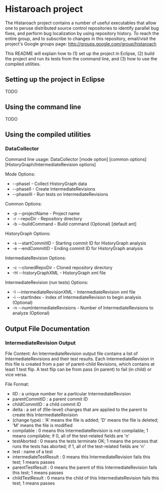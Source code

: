 Histaroach project
==================

The Histaroach project contains a number of useful executables that
allow one to peruse distributed source control repositories to
identify parallel bug fixes, and perform bug localization by using
repository history. To reach the entire group, and to subscribe to
changes in this repository, email/visit the project's Google groups
page: http://groups.google.com/group/histaroach

This README will explain how to (1) set up the project in Eclipse, (2)
build the project and run its tests from the command line, and (3) how
to use the compiled utilities.


Setting up the project in Eclipse
----------------------------------

TODO


Using the command line
-----------------------

TODO


Using the compiled utilities
-----------------------------

### DataCollector

Command line usage: DataCollector [mode option] [common options] [HistoryGraph/IntermediateRevision options]

Mode Options:
 * --phaseI                                - Collect HistoryGraph data
 * --phaseII                               - Create IntermediateRevisions
 * --phaseIII                              - Run tests on IntermediateRevisions
 
Common Options:
 * -p --projectName                        - Project name
 * -r --repoDir                            - Repository directory
 * -b --buildCommand                       - Build command (Optional) [default ant]
 
HistoryGraph Options:
 * -s --startCommitID                      - Starting commit ID for HistoryGraph analysis
 * -e --endCommitID                        - Ending commit ID for HistoryGraph analysis

IntermediateRevision Options:
 * -c --clonedRepoDir                      - Cloned repository directory
 * -H --historyGraphXML                    - HistoryGraph xml file
 
IntermediateRevision (run tests) Options:
 * -I --intermediateRevisionXML            - IntermediateRevision xml file
 * -i --startIndex                         - Index of IntermediateRevision to begin analysis (Optional)
 * -n --numIntermediateRevisions           - Number of IntermediateRevisions to analyze (Optional)


Output File Documentation
--------------------------

### IntermediateRevision Output

File Content:
An IntermediateRevision output file contains a list of IntermediateRevisions and their test results. 
Each IntermediateRevision in this file is created from a pair of parent-child Revisions, which contains 
at least 1 test flip. A test flip can be from pass (in parent) to fail (in child) or vice versa.

File Format:
 * IID              : a unique number for a particular IntermediateRevision
 * parentCommitID   : a parent commit ID
 * childCommitID    : a child commit ID
 * delta            : a set of (file-level) changes that are applied to the parent to create this IntermediateRevision
 * (change type)    : 'A' means the file is added;
                      'D' means the file is deleted;
                      'M' means the file is modified
 * compilable       : 0 means this IntermediateRevision is not compilable; 1 means compilable;
                      if 0, all of the test-related fields are 'n'
 * testAborted      : 0 means the tests terminate OK; 1 means the process that runs the tests has aborted;
                      if 1, all of the test-related fields are 'n'
 * test             : name of a test
 * intermediateTestResult : 0 means this IntermediateRevision fails this test; 1 means passes
 * parentTestResult : 0 means the parent of this IntermediateRevision fails this test; 1 means passes
 * childTestResult  : 0 means the child of this IntermediateRevision fails this test; 1 means passes